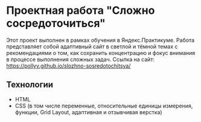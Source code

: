 # Проектная работа "Сложно сосредоточиться"

Этот проект выполнен в рамках обучения в Яндекс.Практикуме. Работа представляет собой адаптивный сайт в светлой и тёмной темах с рекомендациями о том, как сохранить концентрацию и фокус внимания в процессе выполнения сложных задач.
Ссылка на сайт: https://pollyv.github.io/slozhno-sosredotochitsya/

## Технологии

- HTML
- CSS (в том числе переменные, относительные единицы измерения, функции, Grid Layout, адаптивная и отзывчивая верстка)
